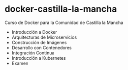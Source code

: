 # docker-castilla-la-mancha

Curso de Docker para la Comunidad de Castilla la Mancha

- Introducción a Docker
- Arquitecturas de Microservicios
- Construcción de Imágenes
- Desarrollo con Contenedores
- Integración Continua
- Introducción a Kubernetes
- Examen
